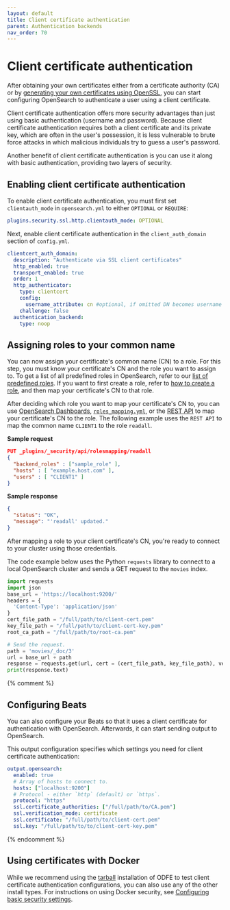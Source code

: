 ```yaml
---
layout: default
title: Client certificate authentication
parent: Authentication backends
nav_order: 70
---
```


# Client certificate authentication

After obtaining your own certificates either from a certificate authority (CA) or by [generating your own certificates using OpenSSL]({{site.url}}{{site.baseurl}}/security-plugin/configuration/generate-certificates), you can start configuring OpenSearch to authenticate a user using a client certificate.

Client certificate authentication offers more security advantages than just using basic authentication (username and password). Because client certificate authentication requires both a client certificate and its private key, which are often in the user's possession, it is less vulnerable to brute force attacks in which malicious individuals try to guess a user's password.

Another benefit of client certificate authentication is you can use it along with basic authentication, providing two layers of security.

## Enabling client certificate authentication

To enable client certificate authentication, you must first set `clientauth_mode` in `opensearch.yml` to either `OPTIONAL` or `REQUIRE`:

```yml
plugins.security.ssl.http.clientauth_mode: OPTIONAL
```

Next, enable client certificate authentication in the `client_auth_domain` section of `config.yml`.

```yml
clientcert_auth_domain:
  description: "Authenticate via SSL client certificates"
  http_enabled: true
  transport_enabled: true
  order: 1
  http_authenticator:
    type: clientcert
    config:
      username_attribute: cn #optional, if omitted DN becomes username
    challenge: false
  authentication_backend:
    type: noop
```

## Assigning roles to your common name

You can now assign your certificate's common name (CN) to a role. For this step, you must know your certificate's CN and the role you want to assign to. To get a list of all predefined roles in OpenSearch, refer to our [list of predefined roles]({{site.url}}{{site.baseurl}}/security-plugin/access-control/users-roles#predefined-roles). If you want to first create a role, refer to [how to create a role]({{site.url}}{{site.baseurl}}/security-plugin/access-control/users-roles#create-users), and then map your certificate's CN to that role.

After deciding which role you want to map your certificate's CN to, you can use [OpenSearch Dashboards]({{site.url}}{{site.baseurl}}/security-plugin/access-control/users-roles#map-users-to-roles), [`roles_mapping.yml`]({{site.url}}{{site.baseurl}}/security-plugin/configuration/yaml#roles_mappingyml), or the [REST API]({{site.url}}{{site.baseurl}}/security-plugin/access-control/api#create-role-mapping) to map your certificate's CN to the role. The following example uses the `REST API` to map the common name `CLIENT1` to the role `readall`.

**Sample request**

```json
PUT _plugins/_security/api/rolesmapping/readall
{
  "backend_roles" : ["sample_role" ],
  "hosts" : [ "example.host.com" ],
  "users" : [ "CLIENT1" ]
}
```

**Sample response**

```json
{
  "status": "OK",
  "message": "'readall' updated."
}
```

After mapping a role to your client certificate's CN, you're ready to connect to your cluster using those credentials.

The code example below uses the Python `requests` library to connect to a local OpenSearch cluster and sends a GET request to the `movies` index.

```python
import requests
import json
base_url = 'https://localhost:9200/'
headers = {
  'Content-Type': 'application/json'
}
cert_file_path = "/full/path/to/client-cert.pem"
key_file_path = "/full/path/to/client-cert-key.pem"
root_ca_path = "/full/path/to/root-ca.pem"

# Send the request.
path = 'movies/_doc/3'
url = base_url + path
response = requests.get(url, cert = (cert_file_path, key_file_path), verify=root_ca_path)
print(response.text)
```

{% comment %}
## Configuring Beats

You can also configure your Beats so that it uses a client certificate for authentication with OpenSearch. Afterwards, it can start sending output to OpenSearch.

This output configuration specifies which settings you need for client certificate authentication:

```yml
output.opensearch:
  enabled: true
  # Array of hosts to connect to.
  hosts: ["localhost:9200"]
  # Protocol - either `http` (default) or `https`.
  protocol: "https"
  ssl.certificate_authorities: ["/full/path/to/CA.pem"]
  ssl.verification_mode: certificate
  ssl.certificate: "/full/path/to/client-cert.pem"
  ssl.key: "/full/path/to/to/client-cert-key.pem"
```
{% endcomment %}

## Using certificates with Docker

While we recommend using the [tarball]({{site.url}}{{site.baseurl}}/opensearch/install/tar) installation of ODFE to test client certificate authentication configurations, you can also use any of the other install types. For instructions on using Docker security, see [Configuring basic security settings]({{site.url}}{{site.baseurl}}/opensearch/install/docker#configuring-basic-security-settings).
